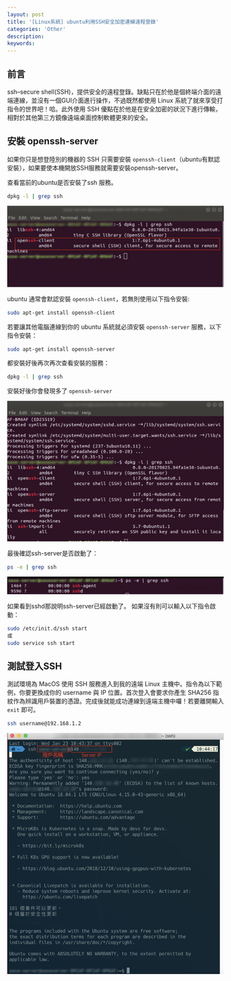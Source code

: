 ```yaml
---
layout: post
title: '[Linux系統] ubuntu利用SSH安全加密連線遠程登錄'
categories: 'Other'
description: 
keywords:
---
```


## 前言
ssh–secure shell(SSH)，提供安全的遠程登錄。缺點只在於他是個終端介面的遠端連線，並沒有一個GUI介面進行操作，不過既然都使用 Linux 系統了就來享受打指令的世界吧！哈。此外使用 SSH 優點在於他是在安全加密的狀況下進行傳輸，相對於其他第三方鏡像遠端桌面控制軟體更來的安全。

## 安裝 openssh-server
如果你只是想登陸別的機器的 SSH 只需要安裝 `openssh-client`（ubuntu有默認安裝），如果要使本機開放SSH服務就需要安裝openssh-server。

查看當前的ubuntu是否安裝了ssh 服務。

```bash
dpkg -l | grep ssh
```

![](/images/posts/other/2019/img1080123-01.png)

ubuntu 通常會默認安裝 `openssh-client`，若無則使用以下指令安裝:

```bash
sudo apt-get install openssh-client
```

若要讓其他電腦連線到你的 ubuntu 系統就必須安裝 `openssh-server` 服務，以下指令安裝：

```bash
sudo apt-get install openssh-server
```

都安裝好後再次再次查看安裝的服務：

```bash
dpkg -l | grep ssh
```
安裝好後你會發現多了 `openssh-server`

![](/images/posts/other/2019/img1080123-02.png)

最後確認ssh-server是否啟動了：

```bash
ps -e | grep ssh
```

![](/images/posts/other/2019/img1080123-03.png)

如果看到sshd那說明ssh-server已經啟動了。
如果沒有則可以輸入以下指令啟動：

```bash
sudo /etc/init.d/ssh start
或
sudo service ssh start 
```

## 測試登入SSH
測試環境為 MacOS 使用 SSH 服務進入到我的遠端 Linux 主機中。指令為以下範例，你要更換成你的 username 與 IP 位置。首次登入會要求你產生 SHA256 指紋作為辨識用戶裝置的憑證。完成後就能成功連線到遠端主機中囉！若要離開輸入 `exit` 即可。

```bash
ssh username@192.168.1.2 
```

![](/images/posts/other/2019/img1080123-04.png)
